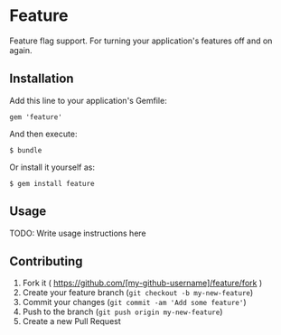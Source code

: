# Feature

Feature flag support. For turning your application's features off and on again.

## Installation

Add this line to your application's Gemfile:

    gem 'feature'

And then execute:

    $ bundle

Or install it yourself as:

    $ gem install feature

## Usage

TODO: Write usage instructions here

## Contributing

1. Fork it ( https://github.com/[my-github-username]/feature/fork )
2. Create your feature branch (`git checkout -b my-new-feature`)
3. Commit your changes (`git commit -am 'Add some feature'`)
4. Push to the branch (`git push origin my-new-feature`)
5. Create a new Pull Request
